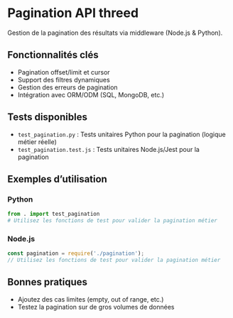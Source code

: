 # Pagination API threed

Gestion de la pagination des résultats via middleware (Node.js & Python).

## Fonctionnalités clés
- Pagination offset/limit et cursor
- Support des filtres dynamiques
- Gestion des erreurs de pagination
- Intégration avec ORM/ODM (SQL, MongoDB, etc.)

## Tests disponibles
- `test_pagination.py` : Tests unitaires Python pour la pagination (logique métier réelle)
- `test_pagination.test.js` : Tests unitaires Node.js/Jest pour la pagination

## Exemples d’utilisation

### Python
```python
from . import test_pagination
# Utilisez les fonctions de test pour valider la pagination métier
```

### Node.js
```js
const pagination = require('./pagination');
// Utilisez les fonctions de test pour valider la pagination métier
```

## Bonnes pratiques
- Ajoutez des cas limites (empty, out of range, etc.)
- Testez la pagination sur de gros volumes de données
